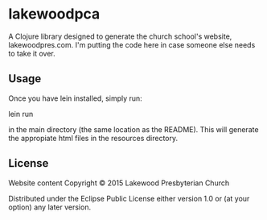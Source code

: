 # lakewoodpca

A Clojure library designed to generate the church school's website,
lakewoodpres.com. I'm putting the code here in case someone else needs to take it over.

## Usage

Once you have lein installed, simply run:

lein run

in the main directory (the same location as the README). This will generate the
appropiate html files in the resources directory.

## License

Website content Copyright © 2015 Lakewood Presbyterian Church

Distributed under the Eclipse Public License either version 1.0 or (at
your option) any later version.
